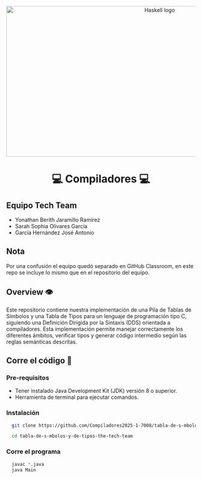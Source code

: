 <p align="center"><a href="https://cdn.icon-icons.com/icons2/2699/PNG/512/haskell_logo_icon_170039.png" target="_blank" rel="noopener noreferrer"><img width="800" height= '400' src="https://tomstu.art/images/compilers-for-free/second-futamura-projection.gif" alt="Haskell logo"></a></p>


<div style="text-align: center;">
  <h1> 💻 Compiladores 💻</h1> 
</div>


## Equipo Tech Team
- Yonathan Berith Jaramillo Ramírez
- Sarah Sophia Olivares García
- García Hernández José Antonio

## Nota
Por una confusión el equipo quedó separado en GitHub Classroom, en este repo se incluye lo mismo que en el repositorio del equipo.

## Overview 👁️

Este repositorio contiene nuestra implementación de una Pila de Tablas de Símbolos y una Tabla de Tipos para un lenguaje de programación tipo C, siguiendo una Definición Dirigida por la Sintaxis (DDS) orientada a compiladores. Esta implementación permite manejar correctamente los diferentes ámbitos, verificar tipos y generar código intermedio según las reglas semánticas descritas.


## Corre el código 🚙

### Pre-requisitos
- Tener instalado Java Development Kit (JDK) versión 8 o superior.
- Herramienta de terminal para ejecutar comandos.


### Instalación

  ```sh
    git clone https://github.com/Compiladores2025-1-7008/tabla-de-s-mbolos-y-de-tipos-the-tech-team

    cd tabla-de-s-mbolos-y-de-tipos-the-tech-team
  ```

### Corre el programa 

  ```sh
    javac *.java
    java Main
  ```
